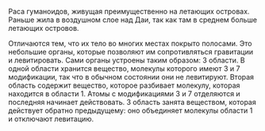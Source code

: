 Раса гуманоидов, живущая преимущественно на летающих островах. Раньше жила в воздушном слое над Даи, так как там в среднем больше летающих островов.

Отличаются тем, что их тело во многих местах покрыто полосами. Это небольшие органы, которые позволяют им сопротивляться гравитации и левитировать. Сами органы устроены таким образом: 3 области. В одной области хранится вещество, молекулы которого имеют 3 и 7 модификации, так что в обычном состоянии они не левитируют. Вторая область содержит вещество, которое разбивает молекулу, которая находится в области 1. Атомы с модификациями 3 и 7 отделяются и последняя начинает действовать. 3 область занята веществом, которая действует обратно предыдущему: оно объединяет молекулы области 1 и отключают левитацию.